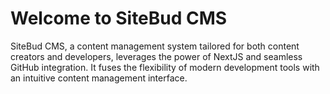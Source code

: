 # Welcome to SiteBud CMS

SiteBud CMS, a content management system tailored for both content creators and developers, leverages the power of NextJS and seamless GitHub integration. It fuses the flexibility of modern development tools with an intuitive content management interface.
